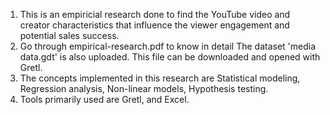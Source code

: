 1. This is an empiricial research done to find the YouTube video and creator characteristics that influence the viewer engagement and potential sales success. 
2. Go through empirical-research.pdf to know in detail The dataset 'media data.gdt' is also uploaded. This file can be downloaded and opened with Gretl.
3. The concepts implemented in this research are Statistical modeling, Regression analysis, Non-linear models, Hypothesis testing. 
4. Tools primarily used are Gretl, and Excel.
